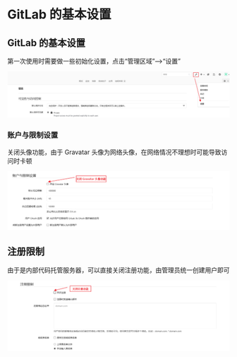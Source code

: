 # GitLab 的基本设置

## GitLab 的基本设置

第一次使用时需要做一些初始化设置，点击“管理区域”-->“设置”

![img](../assets/img/Lusifer1511798480.png)

### 账户与限制设置

关闭头像功能，由于 Gravatar 头像为网络头像，在网络情况不理想时可能导致访问时卡顿

![img](../assets/img/Lusifer1511798637.png)

## 注册限制

由于是内部代码托管服务器，可以直接关闭注册功能，由管理员统一创建用户即可

![img](../assets/img/Lusifer1511798763.png)